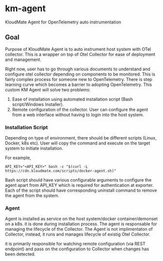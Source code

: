 # km-agent
KloudMate Agent for OpenTelemetry auto instrumentation

## Goal
Purpose of KloudMate Agent is to auto instrument host system with OTel collector. This is a wrapper on top of Otel Collector for ease of deployment and management.

Right now, user has to go through various documents to understand and configure otel collector depending on components to be monitored. This is fairly complex process for someone new to OpenTelemetry. There is step learning curve which becomes a barrier to adopting OpenTelemetry. This custom KM Agent will solve two problems: 

1. Ease of installation using automated installation script (Bash script/Windows Installer).
2. Remote configuration of the collector. User can configure the agent from a web interface without having to login into the host system.

### Installation Script
Depending on type of environment, there should be different scripts (Linux, Docker, k8s etc). User will copy the command and execute on the target system to initiate installation.

For example,
```
API_KEY="<API_KEY>" bash -c "$(curl -L https://cdn.kloudmate.com/scripts/docker-agent.sh)"
```
Bash script should have various configurable arguments to configure the agent apart from API_KEY which is required for authentication at exporter. Each of the script should have corresponding uninstall command to remove the agent from the system.

### Agent
Agent is installed as service on the host system/docker container/demonset on a k8s. it is done during installation process. The agent is responsable for managing the lifecycle of the Collector. The Agent is not implimentaton of Collector, instead, it runs and manages lifecycle of existig Otel Collector.

it is primarily responsible for watching remote configuration (via REST endpoint) and pass on the configuration to Collector when changes has been detected.
